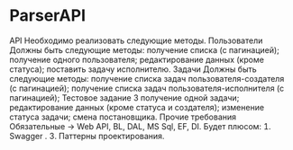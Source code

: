 # ParserAPI

API
Необходимо реализовать следующие методы.
Пользователи
Должны быть следующие методы:
получение списка (с пагинацией);
получение одного пользователя;
редактирование данных (кроме статуса);
поставить задачу исполнителю.
Задачи
Должны быть следующие методы:
получение списка задач пользователя-создателя (с пагинацией);
получение списка задач пользователя-исполнителя (с пагинацией);
Тестовое задание 3
получение одной задачи;
редактирование данных (кроме статуса и создателя);
изменение статуса задачи;
смена постановщика.
Прочие требования
Обязательные → Web API, BL, DAL, MS Sql, EF, DI.
Будет плюсом:
 Swagger .
 Паттерны проектирования.
